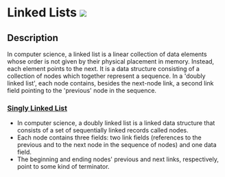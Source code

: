 # Linked Lists [![](https://img.shields.io/badge/Robert-Muraru-blue)](https://robert-muraru-portfolio.herokuapp.com/)


## Description
In computer science, a linked list is a linear collection of data elements whose order is not given by their physical placement in memory. Instead, each element points to the next. It is a data structure consisting of a collection of nodes which together represent a sequence. In a 'doubly linked list', each node contains, besides the next-node link, a second link field pointing to the 'previous' node in the sequence. 

### [Singly Linked List](https://en.wikipedia.org/wiki/Doubly_linked_list)
* In computer science, a doubly linked list is a linked data structure that consists of a set of sequentially linked records called nodes.
* Each node contains three fields: two link fields (references to the previous and to the next node in the sequence of nodes) and one data field.
* The beginning and ending nodes' previous and next links, respectively, point to some kind of terminator.